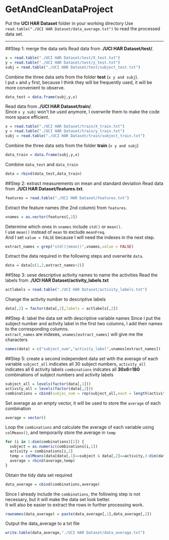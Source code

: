 GetAndCleanDataProject
======================

Put the **UCI HAR Dataset** folder in your working directory
Use `read.table("./UCI HAR Dataset/data_average.txt")` to read the processed data set.

---
##Step 1: merge the data sets
Read data from **./UCI HAR Dataset/test/**.
```r
x = read.table("./UCI HAR Dataset/test/X_test.txt")
y = read.table("./UCI HAR Dataset/test/y_test.txt")
subj = read.table("./UCI HAR Dataset/test/subject_test.txt")
```
Combine the three data sets from the folder **test** (`x y and subj`).  
I put `x` and `y` first, because I think they will be frequently used,
it will be more convenient to observe.
```r
data_test = data.frame(subj,y,x)
```
Read data from **./UCI HAR Dataset/train/**.  
Since `x y subj` won't be used anymore, I overwrite them to make the code more space efficient.
```r
x = read.table("./UCI HAR Dataset/train/X_train.txt")
y = read.table("./UCI HAR Dataset/train/y_train.txt")
subj = read.table("./UCI HAR Dataset/train/subject_train.txt")
```
Combine the three data sets from the folder **train** (`x y and subj`)
```r
data_train = data.frame(subj,y,x)
```
Combine `data_test` and `data_train`
```r
data = rbind(data_test,data_train)
```



##Step 2: extract measurements on mean and standard deviation
Read data from **./UCI HAR Dataset/features.txt**.
```r
features = read.table("./UCI HAR Dataset/features.txt")
```
Extract the feature names (the 2nd column) from `features`.
```r
vnames = as.vector(features[,2])
```
Determine which ones in `vnames` include `std()` or `mean()`.  
I use `mean()` instead of `mean` to exclude `meanFreq`.   
And I set `value = FALSE` because I will need the indexes in the next step.
```r
extract_names = grep("std()|mean()",vnames,value = FALSE)
```
Extract the data required in the following steps and overwrite `data`.
```r
data = data[c(1,2,extract_names+2)]
```


##Step 3: uese descriptive activity names to name the activities
Read the labels from **./UCI HAR Dataset/activity_labels.txt**
```r
actlabels = read.table("./UCI HAR Dataset/activity_labels.txt")
```
Change the activity number to descriptive labels
```r
data[,2] = factor(data[,2],labels = actlabels[,2])
```


##Step 4: label the data set with descriptive variable names
Since I put the subject number and activity label in the first two columns, 
I add their names to the corresponding columns.  
`extract_names` are indexes, `vnames[extract_names]` will give me the characters
```r
names(data) = c("subject_num","activity_label",vnames[extract_names])
```


##Step 5: create a second independent data set with the average of each variable
`subject_all` indicates all 30 subject numbers, `activity_all` indicates all 6 activity labels
`combinations` indcates all **30x6=180** combinations of subject numbers and activity labels
```r
subject_all = levels(factor(data[,1]))
activity_all = levels(factor(data[,2]))
combinations = cbind(subjec_num = rep(subject_all,each = length(activity_all)),activity_labels = activity_all)
```
Set average as an empty vector, it will be used to store the `average` of each combination
```r
average = vector()
```
Loop the `combinations` and calculate the average of each variable using `colMeans()`,
and temporarily store the average in `temp`
```r
for (i in 1:dim(combinations)[1]) {
  subject = as.numeric(combinations[i,1])
  activity = combinations[i,2]
  temp = colMeans(data[data[,1]==subject & data[,2]==activity,3:dim(data)[2]])
  average = rbind(average,temp)
}
```
Obtain the tidy data set required
```r
data_average = cbind(combinations,average)
```
Since I already include the `combinations`, the following step is not necessary,
but it will make the data set look better.   
It will also be easier to extract the rows in further processing work.
```r
rownames(data_average) = paste(data_average[,1],data_average[,2])
```
Output the data_average to a txt file
```r
write.table(data_average,"./UCI HAR Dataset/data_average.txt")
```




